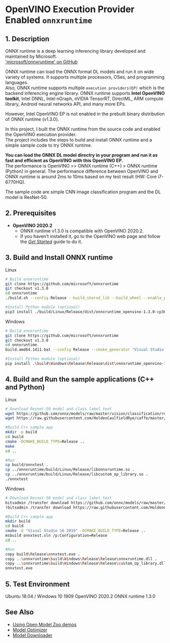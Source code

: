 # OpenVINO Execution Provider Enabled `onnxruntime`

## 1. Description
ONNX runtime is a deep learning inferencing library developed and maintained by Microsoft.  
<a href=https://github.com/microsoft/onnxruntime>'microsoft/onnxruntime' on GitHub</a>  

ONNX runtime can load the ONNX format DL models and run it on wide variety of systems. It supports multiple processors, OSes, and programming languages.  
Also, ONNX runtime supports multiple `execution providers(EP)` which is the backend inferencing engine library. ONNX runtime supports **Intel OpenVINO toolkit**, Intel DNNL, Intel nGraph, nVIDIA TensorRT, DirectML, ARM compute library, Android neural networks API, and many more EPs.  

However, Intel OpenVINO EP is not enabled in the prebuilt binary distribution of ONNX runtime (v1.3.0).  

In this project, I built the ONNX runtime from the source code and enabled the OpenVINO execution provider.  
The project includes the steps to build and install ONNX runtime and a simple sample code to try ONNX runtime.  

**You can load the ONNX DL model directry in your program and run it as fast and efficient as OpenVINO with this OpenVINO EP.**  
The performance is OpenVINO >> ONNX runtime (C++) > ONNX runtime (Python) in general. The performance difference between OpenVINO and ONNX runtime is around 2ms to 10ms based on my test result (HW: Core i7-6770HQ).  

The sample code are simple CNN image classification program and the DL model is ResNet-50.  

## 2. Prerequisites
- **OpenVINO 2020.2**
  - ONNX runtime v1.3.0 is compatible with OpenVINO 2020.2.  
  - If you haven't installed it, go to the OpenVINO web page and follow the [*Get Started*](https://software.intel.com/en-us/openvino-toolkit/documentation/get-started) guide to do it.  


## 3. Build and Install ONNX runtime

Linux
```sh
# Build onnxruntime
git clone https://github.com/microsoft/onnxruntime
git checkout v1.3.0
cd onnxruntime
./build.sh --config Release --build_shared_lib --build_wheel --enable_pybind --use_openvino CPU_FP32 --skip_tests

#Install Python module (optional)
pip3 install ./build/Linux/Release/dist/onnxruntime_openvino-1.3.0-cp36-cp36m-linux_x86_64.whl
```

Windows
```sh
# Build onnxruntime
git clone https://github.com/microsoft/onnxruntime
git checkout v1.3.0
cd onnxruntime
build.amd64.1411.bat --config Release --cmake_generator "Visual Studio 16 2019" --build_shared_lib --build_wheel --enable_pybind --use_openvino CPU_FP32 --skip_tests

#Install Python module (optional)
pip install .\build\Windows\Release\Release\dist\onnxruntime_openvino-1.3.0-cp36-cp36m-win_amd64.whl
```

## 4. Build and Run the sample applications (C++ and Python)

Linux
```sh
# Download Resnet-50 model and class label text
wget https://github.com/onnx/models/raw/master/vision/classification/resnet/model/resnet50-v1-7.onnx
wget https://raw.githubusercontent.com/HoldenCaulfieldRye/caffe/master/data/ilsvrc12/synset_words.txt

#Build C++ sample app
mkdir -p build
cd build
cmake -DCMAKE_BUILD_TYPE=Release ..
make
cd ..

#Run
cp build/onnxtest .
cp ../onnxruntime/build/Linux/Release/libonnxruntime.so .
cp ../onnxruntime/build/Linux/Release/libcustom_op_library.so .
./onnxtest
```

Windows
```sh
# Download Resnet-50 model and class label text
bitsadmin /transfer download https://github.com/onnx/models/raw/master/vision/classification/resnet/model/resnet50-v1-7.onnx %CD%\resnet50-v1-7.onnx
!bitsadmin /transfer download https://raw.githubusercontent.com/HoldenCaulfieldRye/caffe/master/data/ilsvrc12/synset_words.txt %CD%\synset_words.txt

#Build C++ sample app
mkdir build
cd build
cmake -G "Visual Studio 16 2019" -DCMAKE_BUILD_TYPE=Release ..
msbuild onnxtest.sln /p:Configuration=Release
cd ..

#Run
copy build\Release\onnxtest.exe .
copy ..\onnxruntime\build\Windows\Release\Release\onnxruntime.dll .
copy ..\onnxruntime\build\Windows\Release\Release\custom_op_library.dll .
onnxtest.exe
```

## 5. Test Environment
Ubuntu 18.04 / Windows 10 1909
OpenVINO 2020.2
ONNX runtime 1.3.0

## See Also  
* [Using Open Model Zoo demos](../../README.md)  
* [Model Optimizer](https://docs.openvinotoolkit.org/latest/_docs_MO_DG_Deep_Learning_Model_Optimizer_DevGuide.html)  
* [Model Downloader](../../../tools/downloader/README.md)  